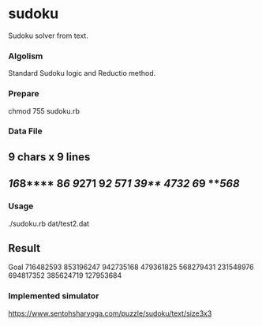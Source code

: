 # sudoku
Sudoku solver from text.

### Algolism
Standard Sudoku logic and Reductio method.

### Prepare
chmod 755 sudoku.rb

### Data File
9 chars x 9 lines
------------
*16*8**** 
8****6*** 
9*27**1** 
**9****2* 
5***7***1 
*3****9** 
**4**73*2 
***6****9 
****5*68* 
------------


### Usage
./sudoku.rb dat/test2.dat

## Result
Goal
716482593
853196247
942735168
479361825
568279431
231548976
694817352
385624719
127953684

### Implemented simulator
https://www.sentohsharyoga.com/puzzle/sudoku/text/size3x3
